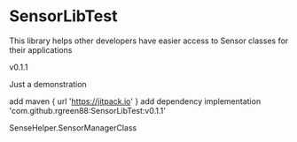 # SensorLibTest

This library helps other developers have easier access to Sensor classes for their applications

v0.1.1

Just a demonstration

add maven { url 'https://jitpack.io' }
add dependency  implementation 'com.github.rgreen88:SensorLibTest:v0.1.1'

SenseHelper.SensorManagerClass
